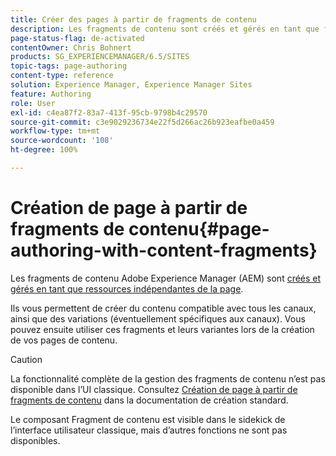```yaml
---
title: Créer des pages à partir de fragments de contenu
description: Les fragments de contenu sont créés et gérés en tant que fichiers indépendants de la page. Ils vous permettent de créer du contenu compatible avec tous les canaux, ainsi que des variations.
page-status-flag: de-activated
contentOwner: Chris Bohnert
products: SG_EXPERIENCEMANAGER/6.5/SITES
topic-tags: page-authoring
content-type: reference
solution: Experience Manager, Experience Manager Sites
feature: Authoring
role: User
exl-id: c4ea87f2-83a7-413f-95cb-9798b4c29570
source-git-commit: c3e9029236734e22f5d266ac26b923eafbe0a459
workflow-type: tm+mt
source-wordcount: '108'
ht-degree: 100%

---
```


# Création de page à partir de fragments de contenu{#page-authoring-with-content-fragments}

Les fragments de contenu Adobe Experience Manager (AEM) sont [créés et gérés en tant que ressources indépendantes de la page](/help/assets/content-fragments/content-fragments.md).

Ils vous permettent de créer du contenu compatible avec tous les canaux, ainsi que des variations (éventuellement spécifiques aux canaux). Vous pouvez ensuite utiliser ces fragments et leurs variantes lors de la création de vos pages de contenu.

>[!CAUTION]
>
>La fonctionnalité complète de la gestion des fragments de contenu n’est pas disponible dans l’UI classique. Consultez [Création de page à partir de fragments de contenu](/help/sites-authoring/content-fragments.md) dans la documentation de création standard.
>
>Le composant Fragment de contenu est visible dans le sidekick de l’interface utilisateur classique, mais d’autres fonctions ne sont pas disponibles.
